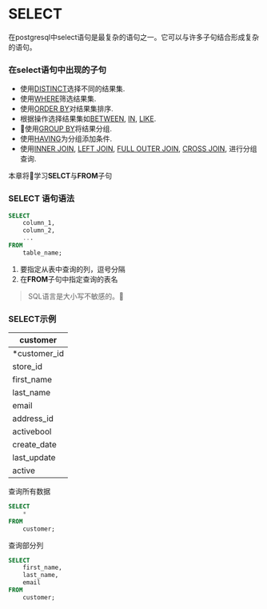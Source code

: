 # SELECT

在postgresql中select语句是最复杂的语句之一。它可以与许多子句结合形成复杂的语句。

### 在select语句中出现的子句

- 使用[DISTINCT]()选择不同的结果集.
- 使用[WHERE]()筛选结果集.
- 使用[ORDER BY]()对结果集排序.
- 根据操作选择结果集如[BETWEEN](), [IN](), [LIKE]().
- 使用[GROUP BY]()将结果分组.
- 使用[HAVING]()为分组添加条件.
- 使用[INNER JOIN](), [LEFT JOIN](), [FULL OUTER JOIN](), [CROSS JOIN](), 进行分组查询.

本章将学习**SELCT**与**FROM**子句

### SELECT 语句语法

```sql
SELECT
    column_1,
    column_2,
    ...
FROM
    table_name;
```

1. 要指定从表中查询的列，逗号分隔
2. 在**FROM**子句中指定查询的表名

> SQL语言是大小写不敏感的。

### SELECT示例

|customer|
|---|
|*customer_id|
|store_id|
|first_name|
|last_name|
|email|
|address_id|
|activebool|
|create_date|
|last_update|
|active|

查询所有数据
```sql
SELECT
    *
FROM
    customer;
```

查询部分列
```sql
SELECT
    first_name,
    last_name,
    email
FROM
    customer;
```